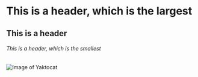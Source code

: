 # This is a header, which is the largest
## This is a header
###### This is a header, which is the smallest

![Image of Yaktocat](https://octodex.github.com/images/yaktocat.png)
